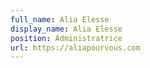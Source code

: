```yaml
---
full_name: Alia Elesse
display_name: Alia Elesse
position: Administratrice
url: https://aliapourvous.com
---
```

